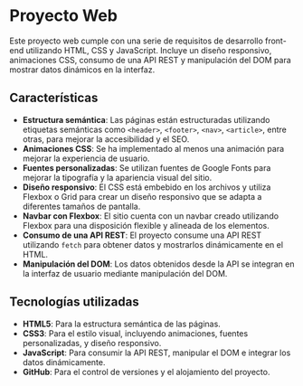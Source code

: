 # Proyecto Web

Este proyecto web cumple con una serie de requisitos de desarrollo front-end utilizando HTML, CSS y JavaScript. Incluye un diseño responsivo, animaciones CSS, consumo de una API REST y manipulación del DOM para mostrar datos dinámicos en la interfaz.

## Características

- **Estructura semántica**: Las páginas están estructuradas utilizando etiquetas semánticas como `<header>`, `<footer>`, `<nav>`, `<article>`, entre otras, para mejorar la accesibilidad y el SEO.
- **Animaciones CSS**: Se ha implementado al menos una animación para mejorar la experiencia de usuario.
- **Fuentes personalizadas**: Se utilizan fuentes de Google Fonts para mejorar la tipografía y la apariencia visual del sitio.
- **Diseño responsivo**: El CSS está embebido en los archivos y utiliza Flexbox o Grid para crear un diseño responsivo que se adapta a diferentes tamaños de pantalla.
- **Navbar con Flexbox**: El sitio cuenta con un navbar creado utilizando Flexbox para una disposición flexible y alineada de los elementos.
- **Consumo de una API REST**: El proyecto consume una API REST utilizando `fetch` para obtener datos y mostrarlos dinámicamente en el HTML.
- **Manipulación del DOM**: Los datos obtenidos desde la API se integran en la interfaz de usuario mediante manipulación del DOM.

## Tecnologías utilizadas

- **HTML5**: Para la estructura semántica de las páginas.
- **CSS3**: Para el estilo visual, incluyendo animaciones, fuentes personalizadas, y diseño responsivo.
- **JavaScript**: Para consumir la API REST, manipular el DOM e integrar los datos dinámicamente.
- **GitHub**: Para el control de versiones y el alojamiento del proyecto.
